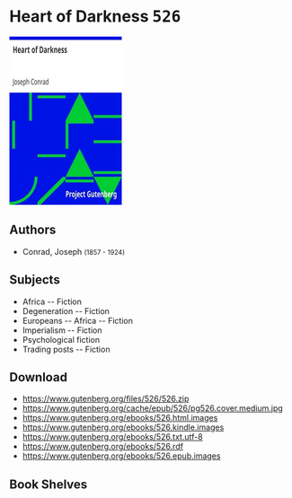 # Heart of Darkness <kbd>526</kbd>

![](./cover.medium.jpg "")

## Authors


 - Conrad, Joseph <small>(1857 - 1924)</small>

## Subjects


 - Africa -- Fiction
 - Degeneration -- Fiction
 - Europeans -- Africa -- Fiction
 - Imperialism -- Fiction
 - Psychological fiction
 - Trading posts -- Fiction

## Download


 - https://www.gutenberg.org/files/526/526.zip
 - https://www.gutenberg.org/cache/epub/526/pg526.cover.medium.jpg
 - https://www.gutenberg.org/ebooks/526.html.images
 - https://www.gutenberg.org/ebooks/526.kindle.images
 - https://www.gutenberg.org/ebooks/526.txt.utf-8
 - https://www.gutenberg.org/ebooks/526.rdf
 - https://www.gutenberg.org/ebooks/526.epub.images

## Book Shelves



